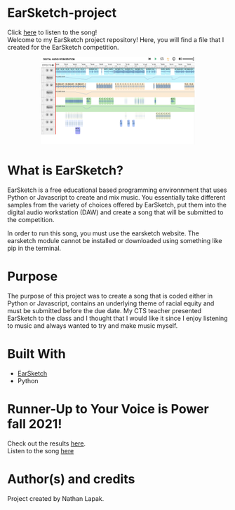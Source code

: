 # EarSketch-project
Click [here](https://earsketch.gatech.edu/earsketch2/?sharing=MVt9pMW2-tdiEhJGZM6vXQ) to listen to the song! <br/>
Welcome to my EarSketch project repository!
Here, you will find a file that I created for the EarSketch competition.

<div align="center">
  <img src="Earsketch.png" alt="" width="350px" height="200px" />
</div>

# What is EarSketch?
EarSketch is a free educational based programming environnment that uses Python or Javascript to create and mix music. You essentially take different samples from the variety of choices offered by EarSketch, put them into the digital audio workstation (DAW) and create a song that will be submitted to the competition. 

In order to run this song, you must use the earsketch website. The earsketch module cannot be installed or downloaded using something like pip in the terminal.

# Purpose
The purpose of this project was to create a song that is coded either in Python or Javascript, contains an underlying theme of racial equity and must be submitted before the due date. My CTS teacher presented EarSketch to the class and I thought that I would like it since I enjoy listening to music and always wanted to try and make music myself. 

# Built With
* [EarSketch](https://earsketch.gatech.edu/landing/#/)
* Python

# Runner-Up to Your Voice is Power fall 2021!
Check out the results [here](https://amazonfutureengineer.ca/your-voice-is-power-fall-2021-winners-announced/). <br>
Listen to the song [here](https://earsketch.gatech.edu/earsketch2/?sharing=MVt9pMW2-tdiEhJGZM6vXQ)

# Author(s) and credits
Project created by Nathan Lapak.
